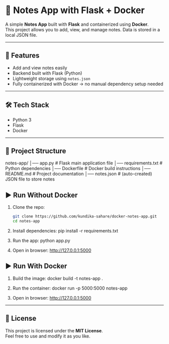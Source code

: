 # 📝 Notes App with Flask + Docker

A simple **Notes App** built with **Flask** and containerized using **Docker**.  
This project allows you to add, view, and manage notes. Data is stored in a local JSON file.

---

## 🚀 Features
- Add and view notes easily  
- Backend built with Flask (Python)  
- Lightweight storage using `notes.json`  
- Fully containerized with Docker → no manual dependency setup needed  

---

## 🛠️ Tech Stack
- Python 3
- Flask
- Docker

---

## 📂 Project Structure
notes-app/
│── app.py # Flask main application file
│── requirements.txt # Python dependencies
│── Dockerfile # Docker build instructions
│── README.md # Project documentation
│── notes.json # (auto-created) JSON file to store notes

## ▶️ Run Without Docker
1. Clone the repo:
   ```bash
   git clone https://github.com/kundika-sahare/docker-notes-app.git
   cd notes-app
2. Install dependencies:
   pip install -r requirements.txt

3. Run the app:
   python app.py

4. Open in browser:
   http://127.0.0.1:5000

## ▶️ Run With Docker

1. Build the image:
   docker build -t notes-app .

2. Run the container:
   docker run -p 5000:5000 notes-app

3. Open in browser:
   http://127.0.0.1:5000


---

## 📜 License
This project is licensed under the **MIT License**.  
Feel free to use and modify it as you like.  
